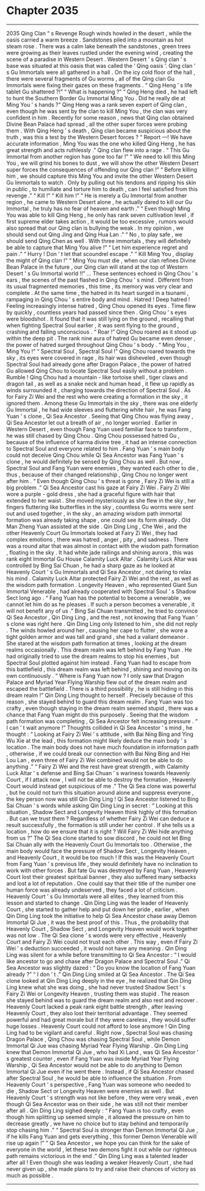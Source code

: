 
# Chapter 2035


---

2035 Qing Clan “ s Revenge Rough winds howled in the desert , while the oasis carried a warm breeze .
Sandstones piled into a mountain as hot steam rose . There was a calm lake beneath the sandstones , green trees were growing as their leaves rustled under the evening wind , creating the scene of a paradise in Western Desert .
Western Desert ’ s Qing clan ’ s base was situated at this oasis that was called the ‘ Qing oasis ’.
Qing clan ’ s Gu Immortals were all gathered in a hall . On the icy cold floor of the hall , there were several fragments of Gu worms , all of the Qing clan Gu Immortals were fixing their gazes on these fragments .
“ Qing Heng ’ s life tablet Gu shattered ?!”
“ What is happening ?”
“ Qing Heng died , he had left to hunt the Southern Border Gu Immortal Ming You . Did he really die at Ming You ’ s hands ?”
Qing Heng was a rank seven expert of Qing clan , even though he was sent by the clan to kill Ming You , the clan was very confident in him . Recently for some reason , news that Qing clan obtained Divine Bean Palace had spread , all the other super forces were probing them . With Qing Heng ’ s death , Qing clan became suspicious about the truth , was this a test by the Western Desert forces ?
“ Report —! We have accurate information , Ming You was the one who killed Qing Heng , he has great strength and acts ruthlessly .”
Qing clan flew into a rage .
“ This Gu Immortal from another region has gone too far !”
“ We need to kill this Ming You , we will grind his bones to dust , we will show the other Western Desert super forces the consequences of offending our Qing clan !”
“ Before killing him , we should capture this Ming You and invite the other Western Desert Gu Immortals to watch . Only by pulling out his tendons and ripping his skin in public , to humiliate and torture him to death , can I feel satisfied from this revenge .”
“ Kill !”
“ Kill him !”
“ He is merely a Gu Immortal from another region , he came to Western Desert alone , he actually dared to kill our Gu Immortal , he truly has no fear of heaven and earth .”
“ Even though Ming You was able to kill Qing Heng , he only has rank seven cultivation level , if first supreme elder takes action , it would be too excessive , rumors would also spread that our Qing clan is bullying the weak . In my opinion , we should send out Qing Jing and Qing Hua Lan .”
“ No , to play safe , we should send Qing Chen as well . With three immortals , they will definitely be able to capture that Ming You alive !”
“ Let him experience regret and pain .”
“ Hurry ! Don ’ t let that scoundrel escape .”
“ Kill Ming You , display the might of Qing clan !”
“ Ming You must die , when our clan refines Divine Bean Palace in the future , our Qing clan will stand at the top of Western Desert ’ s Gu Immortal world !!”
…
These sentences echoed in Qing Chou ’ s ears , the scenes of the past flashed in Qing Chou ’ s mind .
Different from its usual fragmented memories , this time , its memory was very clear and complete . At the same time , the hatred in its heart surged in a tsunami , rampaging in Qing Chou ’ s entire body and mind .
Hatred !
Deep hatred !
Feeling increasingly intense hatred , Qing Chou opened its eyes .
Time flew by quickly , countless years had passed since then .
Qing Chou ’ s eyes were bloodshot .
It found that it was still lying on the ground , recalling that when fighting Spectral Soul earlier , it was sent flying to the ground , crashing and falling unconscious .
“ Roar !”
Qing Chou roared as it stood up within the deep pit .
The rank nine aura of hatred Gu became even denser , the power of hatred surged throughout Qing Chou ’ s body .
“ Ming You , Ming You !”
“ Spectral Soul , Spectral Soul !”
Qing Chou roared towards the sky , its eyes were covered in rage , its hair was disheveled , even though Spectral Soul had already gone after Dragon Palace , the power of hatred Gu allowed Qing Chou to locate Spectral Soul easily without a problem .
Rumble !
Qing Chou had a mountain - like tortoise shell , tiger claws and dragon tail , as well as a snake neck and human head , it flew up rapidly as winds surrounded it , charging towards the direction of Spectral Soul . As for Fairy Zi Wei and the rest who were creating a formation in the sky , it ignored them .
Among these Gu Immortals in the sky , there was one elderly Gu Immortal , he had wide sleeves and fluttering white hair , he was Fang Yuan ’ s clone , Qi Sea Ancestor .
Seeing that Qing Chou was flying away , Qi Sea Ancestor let out a breath of air , no longer worried .
Earlier in Western Desert , even though Fang Yuan used familiar face to transform , he was still chased by Qing Chou .
Qing Chou possessed hatred Gu , because of the influence of karma divine tree , it had an intense connection to Spectral Soul and everyone related to him .
Fang Yuan ’ s main body could not deceive Qing Chou while Qi Sea Ancestor was Fang Yuan ’ s clone , he would definitely be sensed by Qing Chou as well .
But now , Spectral Soul and Fang Yuan were enemies , they wanted each other to die , thus , because of their changed relationship , Qing Chou no longer went after him .
“ Even though Qing Chou ’ s threat is gone , Fairy Zi Wei is still a big problem .” Qi Sea Ancestor cast his gaze at Fairy Zi Wei .
Fairy Zi Wei wore a purple - gold dress , she had a graceful figure with hair that extended to her waist . She moved mysteriously as she flew in the sky , her fingers fluttering like butterflies in the sky , countless Gu worms were sent out and used together , in the sky , an amazing wisdom path immortal formation was already taking shape , one could see its form already .
Old Man Zheng Yuan assisted at the side .
Qin Ding Ling , Che Wei , and the other Heavenly Court Gu Immortals looked at Fairy Zi Wei , they had complex emotions , there was hatred , anger , pity , and sadness .
There was a round altar that was almost in contact with the wisdom path formation , floating in the sky . It had white jade railings and shining aurora , this was rank eight Immortal Gu House Calamity Luck Altar .
Calamity Luck Altar was controlled by Bing Sai Chuan , he had a sharp gaze as he looked at Heavenly Court ’ s Gu Immortals and Qi Sea Ancestor , not daring to relax his mind .
Calamity Luck Altar protected Fairy Zi Wei and the rest , as well as the wisdom path formation .
Longevity Heaven , who represented Giant Sun Immortal Venerable , had already cooperated with Spectral Soul ’ s Shadow Sect long ago .
“ Fang Yuan has the potential to become a venerable , we cannot let him do as he pleases . If such a person becomes a venerable , it will not benefit any of us .” Bing Sai Chuan transmitted , he tried to convince Qi Sea Ancestor , Qin Ding Ling , and the rest , not knowing that Fang Yuan ’ s clone was right here .
Qin Ding Ling only listened to him , she did not reply .
The winds howled around her , causing her cape to flutter , she wore a tight golden armor and was tall and grand , she had a valiant demeanor .
She stared at the wisdom path formation at times , looking at the dream realms occasionally .
This dream realm was left behind by Fang Yuan . He had originally tried to use the dream realms to stop his enemies , but Spectral Soul plotted against him instead . Fang Yuan had to escape from this battlefield , this dream realm was left behind , shining and moving on its own continuously .
“ Where is Fang Yuan now ? I only saw that Dragon Palace and Myriad Year Flying Warship flew out of the dream realm and escaped the battlefield . There is a third possibility , he is still hiding in this dream realm !” Qin Ding Ling thought to herself .
Precisely because of this reason , she stayed behind to guard this dream realm .
Fang Yuan was too crafty , even though staying in the dream realm seemed stupid , there was a chance that Fang Yuan might do this purposely .
Seeing that the wisdom path formation was completing , Qi Sea Ancestor felt increasing pressure .
“ I can ’ t wait anymore !” Thoughts collided in Qi Sea Ancestor ’ s mind , he thought : “ Looking at Fairy Zi Wei ’ s attitude , with Bai Ning Bing and Ying Wu Xie at the lead , this formation might likely deduce the main body ’ s location . The main body does not have much foundation in information path , otherwise , if we could break our connection with Bai Ning Bing and Hei Lou Lan , even three of Fairy Zi Wei combined would not be able to do anything .”
“ Fairy Zi Wei and the rest have great strength , with Calamity Luck Altar ’ s defense and Bing Sai Chuan ’ s wariness towards Heavenly Court , if I attack now , I will not be able to destroy the formation , Heavenly Court would instead get suspicious of me .”
The Qi Sea clone was powerful , but he could not turn this situation around alone and suppress everyone , the key person now was still Qin Ding Ling !
Qi Sea Ancestor listened to Bing Sai Chuan ’ s words while asking Qin Ding Ling in secret : “ Looking at this situation , Shadow Sect and Longevity Heaven think highly of this formation . But can we trust them ? Regardless of whether Fairy Zi Wei can deduce a result successfully , the formation is still under her control . If she tells us a location , how do we ensure that it is right ? Will Fairy Zi Wei hide anything from us ?”
The Qi Sea clone started to sow discord , he could not let Bing Sai Chuan ally with the Heavenly Court Gu Immortals too . Otherwise , the main body would face the pressure of Shadow Sect , Longevity Heaven , and Heavenly Court , it would be too much !
If this was the Heavenly Court from Fang Yuan ’ s previous life , they would definitely have no inclination to work with other forces .
But fate Gu was destroyed by Fang Yuan , Heavenly Court lost their greatest spiritual banner , they also suffered many setbacks and lost a lot of reputation . One could say that their title of the number one human force was already undeserved , they faced a lot of criticism .
Heavenly Court ’ s Gu Immortals were all elites , they learned from this lesson and started to change . Qin Ding Ling was the leader of Heavenly Court , she started to gather help and put down her pride , earlier , when Qin Ding Ling took the initiative to help Qi Sea Ancestor chase away Demon Immortal Qi Jue , it was the best proof of this .
Thus , the probability that Heavenly Court , Shadow Sect , and Longevity Heaven would work together was not low .
The Qi Sea clone ’ s words were very effective , Heavenly Court and Fairy Zi Wei could not trust each other . This way , even if Fairy Zi Wei ’ s deduction succeeded , it would not have any meaning .
Qin Ding Ling was silent for a while before transmitting to Qi Sea Ancestor : “ I would like ancestor to go and chase after Dragon Palace and Spectral Soul .”
Qi Sea Ancestor was slightly dazed : “ Do you know the location of Fang Yuan already ?”
“ I don ’ t .” Qin Ding Ling smiled at Qi Sea Ancestor .
The Qi Sea clone looked at Qin Ding Ling deeply in the eye , he realized that Qin Ding Ling knew what she was doing , she had never trusted Shadow Sect ’ s Fairy Zi Wei or Longevity Heaven , trusting them was stupid . The reason she stayed behind was to guard the dream realm and also rest and recover .
Heavenly Court lacked a peak rank eight battle strength , after leaving Heavenly Court , they also lost their territorial advantage . They seemed powerful and had great morale but if they were careless , they would suffer huge losses .
Heavenly Court could not afford to lose anymore !
Qin Ding Ling had to be vigilant and careful .
Right now , Spectral Soul was chasing Dragon Palace , Qing Chou was chasing Spectral Soul , while Demon Immortal Qi Jue was chasing Myriad Year Flying Warship .
Qin Ding Ling knew that Demon Immortal Qi Jue , who had Xi Land , was Qi Sea Ancestor ’ s greatest counter , even if Fang Yuan was inside Myriad Year Flying Warship , Qi Sea Ancestor would not be able to do anything to Demon Immortal Qi Jue even if he went there .
Instead , if Qi Sea Ancestor chased after Spectral Soul , he would be able to influence the situation .
From Heavenly Court ’ s perspective , Fang Yuan was someone who needed to die , Shadow Sect or Longevity Heaven were enemies as well . But Heavenly Court ’ s strength was not like before , they were very weak , even though Qi Sea Ancestor was on their side , he was still not their member after all .
Qin Ding Ling sighed deeply : “ Fang Yuan is too crafty , even though him splitting up seemed simple , it allowed the pressure on him to decrease greatly , we have no choice but to stay behind and temporarily stop chasing him .”
“ Spectral Soul is stronger than Demon Immortal Qi Jue , if he kills Fang Yuan and gets everything , this former Demon Venerable will rise up again !”
“ Qi Sea Ancestor , we hope you can think for the sake of everyone in the world , let these two demons fight it out while our righteous path remains victorious in the end .”
Qin Ding Ling was a talented leader after all ! Even though she was leading a weaker Heavenly Court , she had never given up , she made plans to try and raise their chances of victory as much as possible .

---

